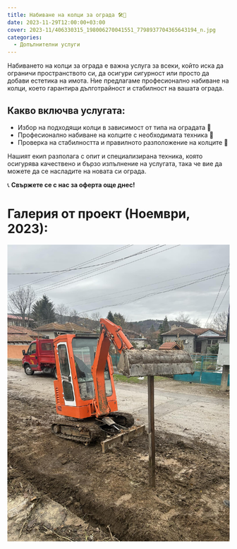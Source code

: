 ```yaml
---
title: Набиване на колци за ограда 🛠️🌳
date: 2023-11-29T12:00:00+03:00
cover: 2023-11/406330315_198006270041551_7798937704365643194_n.jpg
categories:
  - Допълнителни услуги
---
```


Набиването на колци за ограда е важна услуга за всеки, който иска да ограничи пространството си, да осигури сигурност или просто да добави естетика на имота. Ние предлагаме професионално набиване на колци, което гарантира дълготрайност и стабилност на вашата ограда.

## Какво включва услугата:

- Избор на подходящи колци в зависимост от типа на оградата 🌲
- Професионално набиване на колците с необходимата техника 🚜
- Проверка на стабилността и правилното разположение на колците 📏

Нашият екип разполага с опит и специализирана техника, която осигурява качествено и бързо изпълнение на услугата, така че вие да можете да се насладите на новата си ограда.

📞 **Свържете се с нас за оферта още днес!**

# Галерия от проект (Ноември, 2023):

![image](2023-11/406330315_198006270041551_7798937704365643194_n.jpg)
